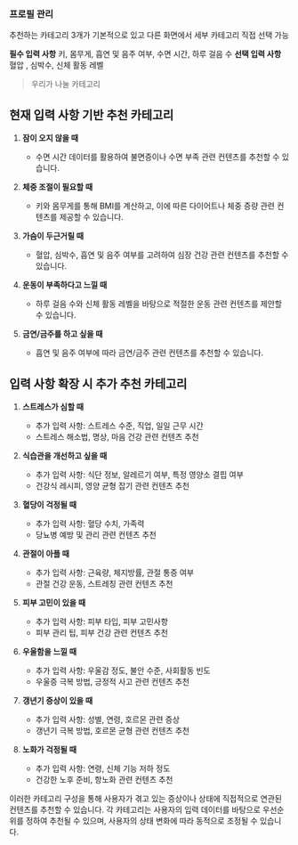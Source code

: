 ### 프로필 관리

추천하는 카테고리 3개가 기본적으로 있고 다른 화면에서 세부 카테고리 직접 선택 가능

**필수 입력 사항**
	키, 몸무게, 흡연 및 음주 여부, 수면 시간, 하루 걸음 수 
**선택 입력 사항**
	혈압 , 심박수, 신체 활동 레벨




>우리가 나눌 카테고리
## 현재 입력 사항 기반 추천 카테고리

1. **잠이 오지 않을 때**
   - 수면 시간 데이터를 활용하여 불면증이나 수면 부족 관련 컨텐츠를 추천할 수 있습니다.

2. **체중 조절이 필요할 때**
   - 키와 몸무게를 통해 BMI를 계산하고, 이에 따른 다이어트나 체중 증량 관련 컨텐츠를 제공할 수 있습니다.

3. **가슴이 두근거릴 때**
   - 혈압, 심박수, 흡연 및 음주 여부를 고려하여 심장 건강 관련 컨텐츠를 추천할 수 있습니다.

4. **운동이 부족하다고 느낄 때**
   - 하루 걸음 수와 신체 활동 레벨을 바탕으로 적절한 운동 관련 컨텐츠를 제안할 수 있습니다.

5. **금연/금주를 하고 싶을 때**
   - 흡연 및 음주 여부에 따라 금연/금주 관련 컨텐츠를 추천할 수 있습니다.

## 입력 사항 확장 시 추가 추천 카테고리

1. **스트레스가 심할 때**
   - 추가 입력 사항: 스트레스 수준, 직업, 일일 근무 시간
   - 스트레스 해소법, 명상, 마음 건강 관련 컨텐츠 추천

2. **식습관을 개선하고 싶을 때**
   - 추가 입력 사항: 식단 정보, 알레르기 여부, 특정 영양소 결핍 여부
   - 건강식 레시피, 영양 균형 잡기 관련 컨텐츠 추천

3. **혈당이 걱정될 때**
   - 추가 입력 사항: 혈당 수치, 가족력
   - 당뇨병 예방 및 관리 관련 컨텐츠 추천

4. **관절이 아플 때**
   - 추가 입력 사항: 근육량, 체지방률, 관절 통증 여부
   - 관절 건강 운동, 스트레칭 관련 컨텐츠 추천

5. **피부 고민이 있을 때**
   - 추가 입력 사항: 피부 타입, 피부 고민사항
   - 피부 관리 팁, 피부 건강 관련 컨텐츠 추천

6. **우울함을 느낄 때**
   - 추가 입력 사항: 우울감 정도, 불안 수준, 사회활동 빈도
   - 우울증 극복 방법, 긍정적 사고 관련 컨텐츠 추천

7. **갱년기 증상이 있을 때**
   - 추가 입력 사항: 성별, 연령, 호르몬 관련 증상
   - 갱년기 극복 방법, 호르몬 균형 관련 컨텐츠 추천

8. **노화가 걱정될 때**
   - 추가 입력 사항: 연령, 신체 기능 저하 정도
   - 건강한 노후 준비, 항노화 관련 컨텐츠 추천

이러한 카테고리 구성을 통해 사용자가 겪고 있는 증상이나 상태에 직접적으로 연관된 컨텐츠를 추천할 수 있습니다. 각 카테고리는 사용자의 입력 데이터를 바탕으로 우선순위를 정하여 추천될 수 있으며, 사용자의 상태 변화에 따라 동적으로 조정될 수 있습니다.